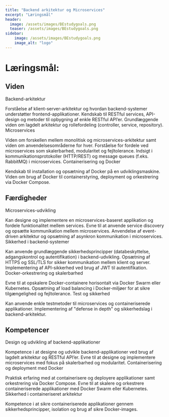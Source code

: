 ```yaml
---
title: "Backend arkitektur og Microservices"
excerpt: "Læringsmål"
header:
  image: /assets/images/BEstudygoals.png
  teaser: /assets/images/BEstudygoals.png
sidebar:
    image: /assets/images/BEstudygoals.png
    image_alt: "logo"
---
```

<h1> Læringsmål: </h1>

<h2>Viden</h2>
Backend-arkitektur

Forståelse af klient-server-arkitektur og hvordan backend-systemer understøtter frontend-applikationer.
Kendskab til RESTful services, API-design og metoder til opbygning af enkle RESTful API’er.
Grundlæggende viden om lagdelt arkitektur og rollefordeling (controller, service, repository).
Microservices

Viden om forskellen mellem monolitisk og microservices-arkitektur samt viden om anvendelsesområderne for hver.
Forståelse for fordele ved microservices som skalerbarhed, modularitet og fejltolerance.
Indsigt i kommunikationsprotokoller (HTTP/REST) og message queues (f.eks. RabbitMQ) i microservices.
Containerisering og Docker

Kendskab til installation og opsætning af Docker på en udviklingsmaskine.
Viden om brug af Docker til containerstyring, deployment og orkestrering via Docker Compose.

<h2>Færdigheder</h2>
Microservices-udvikling

Kan designe og implementere en microservices-baseret applikation og fordele funktionalitet mellem services.
Evne til at anvende service discovery og opsætte kommunikation mellem microservices.
Anvendelse af event-driven arkitektur og opsætning af asynkron kommunikation i microservices.
Sikkerhed i backend-systemer

Kan anvende grundlæggende sikkerhedsprincipper (databeskyttelse, adgangskontrol og autentifikation) i backend-udvikling.
Opsætning af HTTPS og SSL/TLS for sikker kommunikation mellem klient og server.
Implementering af API-sikkerhed ved brug af JWT til autentifikation.
Docker-orkestrering og skalerbarhed

Evne til at opskalere Docker-containere horisontalt via Docker Swarm eller Kubernetes.
Opsætning af load balancing i Docker-miljøer for at sikre tilgængelighed og fejltolerance.
Test og sikkerhed

Kan anvende enkle testmetoder til microservices og containeriserede applikationer.
Implementering af "defense in depth" og sikkerhedslag i backend-arkitektur.

<h2>Kompetencer</h2>
Design og udvikling af backend-applikationer

Kompetence i at designe og udvikle backend-applikationer ved brug af lagdelt arkitektur og RESTful API’er.
Evne til at designe og implementere microservices med fokus på skalerbarhed og modularitet.
Containerisering og deployment med Docker

Praktisk erfaring med at containerisere og deployere applikationer samt orkestrering via Docker Compose.
Evne til at skalere og orkestrere containeriserede applikationer med Docker Swarm eller Kubernetes.
Sikkerhed i containeriseret arkitektur

Kompetence i at sikre containeriserede applikationer gennem sikkerhedsprincipper, isolation og brug af sikre Docker-images.
